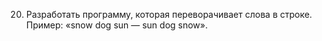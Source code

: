20. Разработать программу, которая переворачивает слова в строке.
Пример: «snow dog sun — sun dog snow».